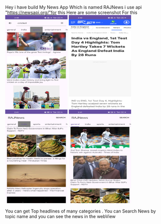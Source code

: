 Hey i have build My News App Which is named RAJNews 
i use api "https://newsapi.org/"for this 
Here are some screenshot For this
<img src="Screenshot_2024-01-29-14-43-08-65_9b776c7dc054997d411d3fe54ea4a50a.jpg" alt="Alt text" width="200" height="300">
<img src="Screenshot_2024-01-29-14-42-35-37_9b776c7dc054997d411d3fe54ea4a50a.jpg" width="200" height="300">
<img src="Screenshot_2024-01-29-14-41-59-75_9b776c7dc054997d411d3fe54ea4a50a.jpg" width="200" height="300">
<img src="Screenshot_2024-01-29-14-41-37-41_9b776c7dc054997d411d3fe54ea4a50a.jpg" width="200" height="300">

You can get Top headlines of many categories . You can Search News by topic name and you can see the news in the webView

